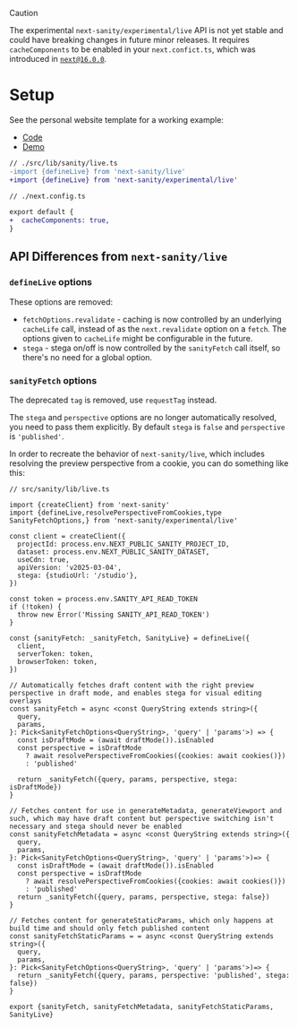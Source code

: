 > [!CAUTION]
> The experimental `next-sanity/experimental/live` API is not yet stable and could have breaking changes in future minor releases.
> It requires `cacheComponents` to be enabled in your `next.confict.ts`, which was introduced in [`next@16.0.0`](https://nextjs.org/blog/next-16#cache-components).

# Setup

See the personal website template for a working example:

- [Code](https://github.com/sanity-io/template-nextjs-personal-website/tree/test-cache-components)
- [Demo](https://template-nextjs-personal-website-git-test-cache-components.sanity.dev/)

```diff
// ./src/lib/sanity/live.ts
-import {defineLive} from 'next-sanity/live'
+import {defineLive} from 'next-sanity/experimental/live'
```

```diff
// ./next.config.ts

export default {
+  cacheComponents: true,
}
```

## API Differences from `next-sanity/live`

### `defineLive` options

These options are removed:

- `fetchOptions.revalidate` - caching is now controlled by an underlying `cacheLife` call, instead of as the `next.revalidate` option on a `fetch`. The options given to `cacheLife` might be configurable in the future.
- `stega` - stega on/off is now controlled by the `sanityFetch` call itself, so there's no need for a global option.

### `sanityFetch` options

The deprecated `tag` is removed, use `requestTag` instead.

The `stega` and `perspective` options are no longer automatically resolved, you need to pass them explicitly.
By default `stega` is `false` and `perspective` is `'published'`.

In order to recreate the behavior of `next-sanity/live`, which includes resolving the preview perspective from a cookie, you can do something like this:

```tsx
// src/sanity/lib/live.ts

import {createClient} from 'next-sanity'
import {defineLive,resolvePerspectiveFromCookies,type SanityFetchOptions,} from 'next-sanity/experimental/live'

const client = createClient({
  projectId: process.env.NEXT_PUBLIC_SANITY_PROJECT_ID,
  dataset: process.env.NEXT_PUBLIC_SANITY_DATASET,
  useCdn: true,
  apiVersion: 'v2025-03-04',
  stega: {studioUrl: '/studio'},
})

const token = process.env.SANITY_API_READ_TOKEN
if (!token) {
  throw new Error('Missing SANITY_API_READ_TOKEN')
}

const {sanityFetch: _sanityFetch, SanityLive} = defineLive({
  client,
  serverToken: token,
  browserToken: token,
})

// Automatically fetches draft content with the right preview perspective in draft mode, and enables stega for visual editing overlays
const sanityFetch = async <const QueryString extends string>({
  query,
  params,
}: Pick<SanityFetchOptions<QueryString>, 'query' | 'params'>) => {
  const isDraftMode = (await draftMode()).isEnabled
  const perspective = isDraftMode
    ? await resolvePerspectiveFromCookies({cookies: await cookies()})
    : 'published'

  return _sanityFetch({query, params, perspective, stega: isDraftMode})
}

// Fetches content for use in generateMetadata, generateViewport and such, which may have draft content but perspective switching isn't necessary and stega should never be enabled
const sanityFetchMetadata = async <const QueryString extends string>({
  query,
  params,
}: Pick<SanityFetchOptions<QueryString>, 'query' | 'params'>)=> {
  const isDraftMode = (await draftMode()).isEnabled
  const perspective = isDraftMode
    ? await resolvePerspectiveFromCookies({cookies: await cookies()})
    : 'published'
  return _sanityFetch({query, params, perspective, stega: false})
}

// Fetches content for generateStaticParams, which only happens at build time and should only fetch published content
const sanityFetchStaticParams = = async <const QueryString extends string>({
  query,
  params,
}: Pick<SanityFetchOptions<QueryString>, 'query' | 'params'>)=> {
  return _sanityFetch({query, params, perspective: 'published', stega: false})
}

export {sanityFetch, sanityFetchMetadata, sanityFetchStaticParams, SanityLive}
```

